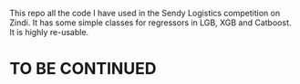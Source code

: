 This repo all the code I have used in the Sendy Logistics competition on Zindi.
It has some simple classes for regressors in LGB, XGB and Catboost.
It is highly re-usable.

# TO BE CONTINUED
